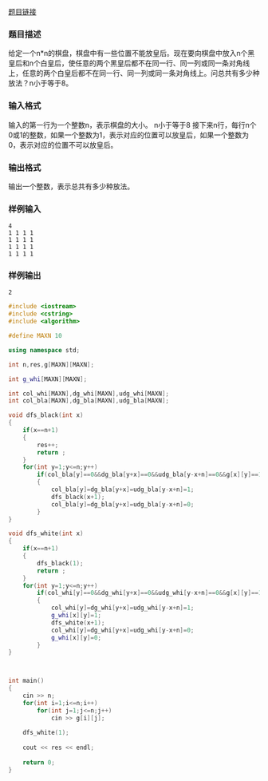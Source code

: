 
[题目链接](https://www.dotcpp.com/oj/problem1460.html)

### 题目描述
给定一个n*n的棋盘，棋盘中有一些位置不能放皇后。现在要向棋盘中放入n个黑皇后和n个白皇后，使任意的两个黑皇后都不在同一行、同一列或同一条对角线上，任意的两个白皇后都不在同一行、同一列或同一条对角线上。问总共有多少种放法？n小于等于8。 
### 输入格式
输入的第一行为一个整数n，表示棋盘的大小。 n小于等于8
接下来n行，每行n个0或1的整数，如果一个整数为1，表示对应的位置可以放皇后，如果一个整数为0，表示对应的位置不可以放皇后。 
### 输出格式
输出一个整数，表示总共有多少种放法。 
### 样例输入
    4
    1 1 1 1 
    1 1 1 1 
    1 1 1 1 
    1 1 1 1 
### 样例输出
    2

```cpp
#include <iostream>
#include <cstring>
#include <algorithm>

#define MAXN 10

using namespace std;

int n,res,g[MAXN][MAXN];

int g_whi[MAXN][MAXN];

int col_whi[MAXN],dg_whi[MAXN],udg_whi[MAXN];
int col_bla[MAXN],dg_bla[MAXN],udg_bla[MAXN];

void dfs_black(int x)
{
    if(x==n+1)
    {
        res++;
        return ;
    }
    for(int y=1;y<=n;y++)
        if(col_bla[y]==0&&dg_bla[y+x]==0&&udg_bla[y-x+n]==0&&g[x][y]==1&&g_whi[x][y]==0)
        {
            col_bla[y]=dg_bla[y+x]=udg_bla[y-x+n]=1;
            dfs_black(x+1);
            col_bla[y]=dg_bla[y+x]=udg_bla[y-x+n]=0;
        }
}

void dfs_white(int x)
{
    if(x==n+1)
    {
        dfs_black(1);
        return ;
    }
    for(int y=1;y<=n;y++)
        if(col_whi[y]==0&&dg_whi[y+x]==0&&udg_whi[y-x+n]==0&&g[x][y]==1)
        {
            col_whi[y]=dg_whi[y+x]=udg_whi[y-x+n]=1;
            g_whi[x][y]=1;
            dfs_white(x+1);
            col_whi[y]=dg_whi[y+x]=udg_whi[y-x+n]=0;
            g_whi[x][y]=0;
        }
}



int main()
{
    cin >> n;
    for(int i=1;i<=n;i++)
        for(int j=1;j<=n;j++)
            cin >> g[i][j];
    
    dfs_white(1);
    
    cout << res << endl;
    
    return 0;
}

```